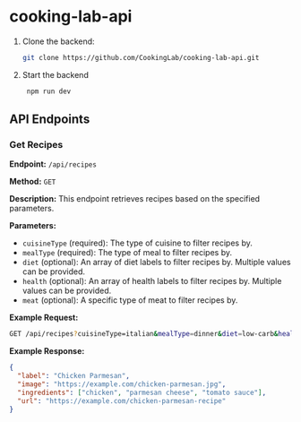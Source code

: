 # cooking-lab-api

1. Clone the backend:
   ```sh
   git clone https://github.com/CookingLab/cooking-lab-api.git
   ```
2. Start the backend
   ```sh
    npm run dev
    ```

## API Endpoints

### Get Recipes

**Endpoint:** `/api/recipes`

**Method:** `GET`

**Description:** This endpoint retrieves recipes based on the specified parameters.

**Parameters:**

- `cuisineType` (required): The type of cuisine to filter recipes by.
- `mealType` (required): The type of meal to filter recipes by.
- `diet` (optional): An array of diet labels to filter recipes by. Multiple values can be provided.
- `health` (optional): An array of health labels to filter recipes by. Multiple values can be provided.
- `meat` (optional): A specific type of meat to filter recipes by.

**Example Request:**

```sh
GET /api/recipes?cuisineType=italian&mealType=dinner&diet=low-carb&health=gluten-free&meat=chicken
```

**Example Response:**

```json
{
  "label": "Chicken Parmesan",
  "image": "https://example.com/chicken-parmesan.jpg",
  "ingredients": ["chicken", "parmesan cheese", "tomato sauce"],
  "url": "https://example.com/chicken-parmesan-recipe"
}
```

